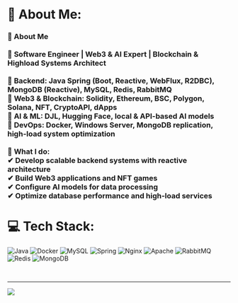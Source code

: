 # 💫 About Me:
### 👋 About Me  <br><br>🚀 **Software Engineer | Web3 & AI Expert | Blockchain & Highload Systems Architect**  <br><br>🔹 **Backend:** Java Spring (Boot, Reactive, WebFlux, R2DBC), MongoDB (Reactive), MySQL, Redis, RabbitMQ  <br>🔹 **Web3 & Blockchain:** Solidity, Ethereum, BSC, Polygon, Solana, NFT, CryptoAPI, dApps  <br>🔹 **AI & ML:** DJL, Hugging Face, local & API-based AI models  <br>🔹 **DevOps:** Docker, Windows Server, MongoDB replication, high-load system optimization  <br><br>🔧 **What I do:**  <br>✔ Develop scalable backend systems with reactive architecture  <br>✔ Build Web3 applications and NFT games  <br>✔ Configure AI models for data processing  <br>✔ Optimize database performance and high-load services  <br>


# 💻 Tech Stack:
![Java](https://img.shields.io/badge/java-%23ED8B00.svg?style=for-the-badge&logo=openjdk&logoColor=white) ![Docker](https://img.shields.io/badge/docker-%230db7ed.svg?style=for-the-badge&logo=docker&logoColor=white) ![MySQL](https://img.shields.io/badge/mysql-4479A1.svg?style=for-the-badge&logo=mysql&logoColor=white) ![Spring](https://img.shields.io/badge/spring-%236DB33F.svg?style=for-the-badge&logo=spring&logoColor=white) ![Nginx](https://img.shields.io/badge/nginx-%23009639.svg?style=for-the-badge&logo=nginx&logoColor=white) ![Apache](https://img.shields.io/badge/apache-%23D42029.svg?style=for-the-badge&logo=apache&logoColor=white) ![RabbitMQ](https://img.shields.io/badge/rabbitmq-FF6600?style=for-the-badge&logo=rabbitmq&logoColor=white) ![Redis](https://img.shields.io/badge/redis-%23DD0031.svg?style=for-the-badge&logo=redis&logoColor=white) ![MongoDB](https://img.shields.io/badge/MongoDB-%234ea94b.svg?style=for-the-badge&logo=mongodb&logoColor=white)

<pre> <!-- # 📊 GitHub Stats: ![](https://github-readme-stats.vercel.app/api?username=Okhotnik-V&theme=dark&hide_border=false&include_all_commits=true&count_private=true)<br/> ![](https://github-readme-streak-stats.herokuapp.com/?user=Okhotnik-V&theme=dark&hide_border=false)<br/> ![](https://github-readme-stats.vercel.app/api/top-langs/?username=Okhotnik-V&theme=dark&hide_border=false&include_all_commits=true&count_private=true&layout=compact) --> </pre>

---
[![](https://visitcount.itsvg.in/api?id=Okhotnik-V&icon=0&color=0)](https://visitcount.itsvg.in)
